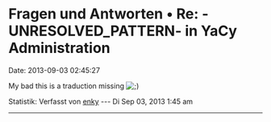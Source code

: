 Fragen und Antworten • Re: -UNRESOLVED\_PATTERN- in YaCy Administration
=======================================================================

Date: 2013-09-03 02:45:27

My bad this is a traduction missing
![;)](http://forum.yacy-websuche.de/images/smilies/icon_e_wink.gif "Wink")

Statistik: Verfasst von
[enky](http://forum.yacy-websuche.de/memberlist.php?mode=viewprofile&u=8996)
--- Di Sep 03, 2013 1:45 am

------------------------------------------------------------------------
